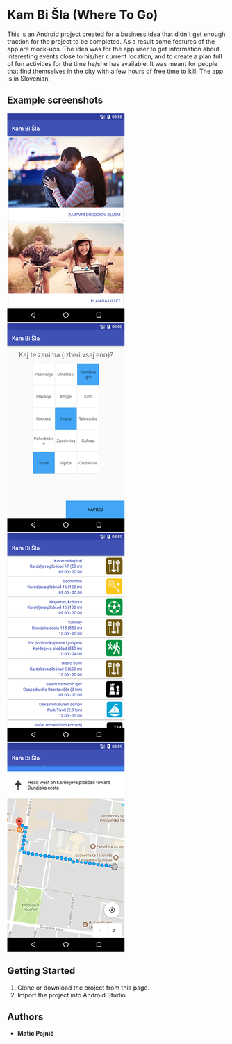 # Kam Bi Šla (Where To Go)

This is an Android project created for a business idea that didn't get enough traction for the project to be completed. As a result some features of the app are mock-ups. The idea was for the app user to get information about interesting events close to his/her current location, and to create a plan full of fun activities for the time he/she has available. It was meant for people that find themselves in the city with a few hours of free time to kill. The app is in Slovenian.

## Example screenshots

![picture](screenshots/s1.png)
![picture](screenshots/s2.png)
![picture](screenshots/s3.png)
![picture](screenshots/s4.png)

## Getting Started

1. Clone or download the project from this page.
2. Import the project into Android Studio.

## Authors

* **Matic Pajnič** 
